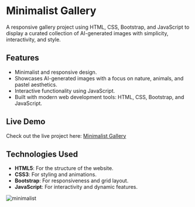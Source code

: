 # Minimalist Gallery

A responsive gallery project using HTML, CSS, Bootstrap, and JavaScript to display a curated collection of AI-generated images with simplicity, interactivity, and style.

## Features
- Minimalist and responsive design.
- Showcases AI-generated images with a focus on nature, animals, and pastel aesthetics.
- Interactive functionality using JavaScript.
- Built with modern web development tools: HTML, CSS, Bootstrap, and JavaScript.

## Live Demo
Check out the live project here: [Minimalist Gallery](https://geekypawz.github.io/minimalist-gallery/)

## Technologies Used
- **HTML5**: For the structure of the website.
- **CSS3**: For styling and animations.
- **Bootstrap**: For responsiveness and grid layout.
- **JavaScript**: For interactivity and dynamic features.

![minimalist](https://github.com/user-attachments/assets/5ee48dd4-2769-423f-96fc-82cefdd673dd)
